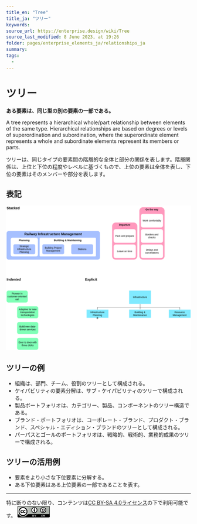 ```yaml
---
title_en: "Tree"
title_ja: "ツリー"
keywords: 
source_url: https://enterprise.design/wiki/Tree
source_last_modified: 8 June 2023, at 19:26
folder: pages/enterprise_elements_ja/relationships_ja
summary:
tags: 
  - 
---
```

# ツリー
**ある要素は、同じ型の別の要素の一部である。**

A tree represents a hierarchical whole/part relationship between elements of the same type. Hierarchical relationships are based on degrees or levels of superordination and subordination, where the superordinate element represents a whole and subordinate elements represent its members or parts.

ツリーは、同じタイプの要素間の階層的な全体と部分の関係を表します。階層関係は、上位と下位の程度やレベルに基づくもので、上位の要素は全体を表し、下位の要素はそのメンバーや部分を表します。

## 表記
![EDGYツリー関係 / 階層マップ](/media/EDGY-Tree-Relationship.png)

## ツリーの例
- 組織は、部門、チーム、役割のツリーとして構成される。
- ケイパビリティの要素分解は、サブ・ケイパビリティのツリーで構成される。
- 製品ポートフォリオは、カテゴリー、製品、コンポーネントのツリー構造である。
- ブランド・ポートフォリオは、コーポレート・ブランド、プロダクト・ブランド、スペシャル・エディション・ブランドのツリーとして構成される。
- パーパスとゴールのポートフォリオは、戦略的、戦術的、業務的成果のツリーで構成される。

## ツリーの活用例
- 要素をより小さな下位要素に分解する。
- ある下位要素はある上位要素の一部であることを表す。

---
特に断りのない限り、コンテンツは[CC BY-SA 4.0ライセンス](/pages/license_ja.md)の下で利用可能です。
[![CC logo](/media/cc.png)](/pages/license_ja.md)
